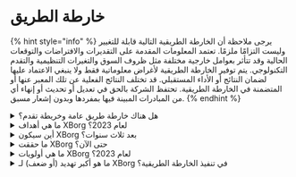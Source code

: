 # خارطة الطريق

{% hint style="info" %}
يرجى ملاحظة أن الخارطة الطريقية التالية قابلة للتغيير وليست التزامًا ملزمًا. تعتمد المعلومات المقدمة على التقديرات والافتراضات والتوقعات الحالية وقد تتأثر بعوامل خارجية مختلفة مثل ظروف السوق والتغيرات التنظيمية والتقدم التكنولوجي. يتم توفير الخارطة الطريقية لأغراض معلوماتية فقط ولا ينبغي الاعتماد عليها لضمان النتائج أو الأداء المستقبلي. قد تختلف النتائج الفعلية عن تلك المعبر عنها أو المتضمنة في الخارطة الطريقية. تحتفظ الشركة بالحق في تعديل أو تحديث أو إنهاء أي من المبادرات المبينة فيها بمفردها وبدون إشعار مسبق.
{% endhint %}

<details>

<summary>هل هناك خارطة طريق عامة وخريطة تقدم؟</summary>

يمكن العثور على الخارطة الطريقية العامة في [**العرض التقديمي**](https://docsend.com/view/5dwn74pn6izud3vb) الأخير لدينا وعلى [**موقعنا الإلكتروني**](https://www.xborg.com/).

</details>

<details>

<summary>ما هي أهداف XBorg لعام 2023؟</summary>

* **1,000,000** مستخدم على تطبيق مشاركة المعجبين
* **50** فريقًا للرياضات الإلكترونية على تطبيق مشاركة المعجبين، جنبًا إلى جنب مع 20 مجتمعًا آخر
* **10** مهندسي برمجيات في الفريق
* جمع **5 ملايين دولار** في جولة التمويل الأولي وبيع الرمز العام
* **تمركز** الشبكة المصدقة وبرنامج منح المطور
* الربح المبكر للمنتج
* **+20,000** عضو في المجتمع

</details>

<details>

<summary>أين سيكون XBorg بعد ثلاث سنوات؟</summary>

رؤيتنا للسنوات الثلاث المقبلة هي تحويل XBorg إلى بروتوكول مفتوح بالكامل مع مجموعة واسعة من تطبيقات المستخدم بينما نؤسس أنفسنا كشبكة مصدقة للألعاب الرئيسية. من خلال برامج المنح والدعم النشط لمبادرات اللاعبين، نطمح إلى تمكين العديد من اللاعبين وتسهيل ظهور كيانات الألعاب التي تملكها اللاعبين، بما في ذلك فرق الرياضات الإلكترونية والاستوديوهات. مع التزامنا بالابتكار والتقدم المستمر، نتوقع أن يظهر XBorg كنظام ألعاب مهيمن في مجال Web3 وما وراءه، ويمهد الطريق لاستكشاف قطاعات الترفيه الأخرى ومبادرات تمكين المجتمع في المستقبل.\
\
تنويه: على الرغم من أننا نعتقد أنه يمكن تحقيقه، إلا أن التصريحات المدونة في هذا المستند بشأن رؤية XBorg للسنوات الثلاث المقبلة هي توقعات مستقبلية وتستند إلى افتراضات وتوقعات وتوقعات حول صناعة الألعاب والبلوكشين. تنطوي هذه التصريحات على مخاطر وعدم اليقين، وقد تختلف النتائج الفعلية عن تلك الموصوفة في هذه التصريحات. لا يضمن XBorg أو يعد بأي نتائج أو أداء محدد. ينطوي أي استثمار في XBorg أو منتجاته وخدماته على مخاطر وقد يؤدي إلى فقدان جزء أو كل الاستثمار. لا يتحمل XBorg مسؤولية أي أضرار أو خسائر تنتج عن أي قرار استثماري يتم اتخاذه بناءً على المعلومات الموجودة في هذا المستند. وأخيرًا، لا ينبغي استخدام أي شيء في هذا المستند كمشورة قانونية أو مالية أو استثمارية.

</details>

<details>

<summary>ما حققت XBorg حتى الآن؟</summary>

* بناء نموذج أولي لشبكة اعتماد الألعاب مع **10,000** مستخدم
* أول حالة استخدام للتطبيق، إطلاق الصاروخ المتواجد مع **ستة صفقات في مرحلة مبكرة**
* أكثر مجتمع للألعاب تنافسية في Web3
* شراكات مع أفضل العلامات التجارية في Web3 و Web2 (فريق BDS و Brave و YGG و Polygon Gaming)
* أكبر منظم للبطولات في Web3، مع تنظيم 125 بطولة في عام 2022 وأكبر دوري Web3 المنظم في عام 2023 (XCS)
* جولة تمويل استراتيجية
* تعدين بروميثيوس

</details>

<details>

<summary>ما هي أولويات XBorg لعام 2023؟</summary>

تركز أولويات XBorg على عدة مجالات حيوية للتطوير الاستراتيجي. أولاً، يعمل الفريق على بناء تطبيق قوي وجذاب لمشاركة المعجبين (xborg.gg) يكون مستقرًا ومثيرًا في نفس الوقت. ثانيًا، تلتزم الشركة بزيادة حوض المواهب التقنية لتسهيل النمو والتوسع المستمر لتطبيقاتها وشبكة الاعتماد. كما تعمل XBorg على متابعة فرص التطوير الاستراتيجي مع فرق الرياضات الإلكترونية الرائدة لتعزيز مشاركة المستخدم وجاذبية المنصة.\
\
مع التركيز على النمو المستدام، يستكشف XBorg مجموعة من استراتيجيات التحقيق المالي، بما في ذلك توزيعات الملابس القابلة للارتداء، واشتراكات المستخدم والأعمال الشهرية، وغيرها من مصادر الإيرادات المبتكرة. وأخيرًا، يستعد XBorg لمستقبل مفتوح من خلال إطلاق رمز XBG وتوفيره على بورصات المستوى الأول مثل Binance و Coinbase، وبورصات المستوى الثاني مثل Bybit و Bitfinex و Kucoin. من خلال متابعة هذه الأولويات الاستراتيجية، فإن XBorg مستعدة لثورة صناعة الألعاب وتعزيز موقعها كقائد في عالم تكنولوجيا Web3 المتطور بسرعة.

</details>

<details>

<summary>ما هو أكبر تهديد (أو ضعف) لـ XBorg في تنفيذ الخارطة الطريقية؟</summary>

**مخاطر التنظيمية**

مثل كل مشروع Web3، قد تعوق المشهد التنظيمي المحيط بالأصول الرقمية تنفيذ بعض عناصر الخارطة الطريقية. إذا اعتبرت بعض NFTs أو الرموز الرقمية أوراق مالية في بعض الاختصاصات، فسيؤثر ذلك على النظام البيئي لدينا أو قد يؤثر على فائدة رمز XBG.

**حوكمة البيانات**

علاوة على ذلك، ينجم عن استخدام XBorg لواجهات برمجة التطبيقات الخارجية المستمدة من كيانات موثوقة مثل Steam و Faceit مشكلات حوكمة البيانات المحتملة، حيث سيؤدي إنهاء تلك التعاونات بالضرورة إلى تقليل جودة البيانات.

**جاذبية شبكة الاعتماد**

لا يمكن التنبؤ بمدى اعتماد أي بروتوكول، حيث يمثل عقبة محتملة لنجاحه. وبالتالي، فإن خطة النمو الأولية القوية ضرورية. وتماشيًا مع ذلك، قد حددنا تطبيق مشاركة المعجبين والشراكات الاستراتيجية مع فرق الرياضات الإلكترونية كأكثر الطرق فعالية لتحقيق الكتلة الحرجة لبروتوكول XBorg.

\


</details>